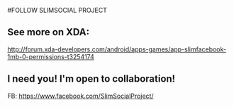 #FOLLOW SLIMSOCIAL PROJECT
## See more on XDA: 
http://forum.xda-developers.com/android/apps-games/app-slimfacebook-1mb-0-permissions-t3254174




## I need you! I'm open to collaboration!
FB: https://www.facebook.com/SlimSocialProject/



